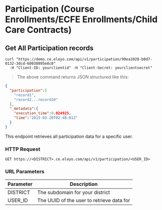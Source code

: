 # Participation (Course Enrollments/ECFE Enrollments/Child Care Contracts)

## Get All Participation records

```shell
curl "https://demo.ce.eleyo.com/api/v1/participation/99ea1020-b0d7-0132-3dcd-60030895e8c0"
  -H "Client-ID: yourclientid" -H "Client-Secret: yourclientsecret"
```

> The above command returns JSON structured like this:

```json
{
  "participation":[
    "record1",
    "record2...record10"
  ],
  "_metadata":{
    "execution_time":0.024925,
    "time":"2015-03-20T02:48:01Z"
  }
}
```

This endpoint retrieves all participation data for a specific user.

### HTTP Request

`GET https://<DISTRICT>.ce.eleyo.com/api/v1/participation/<USER_ID>`

### URL Parameters

Parameter | Description
--------- | -----------
DISTRICT | The subdomain for your district
USER_ID | The UUID of the user to retrieve data for
